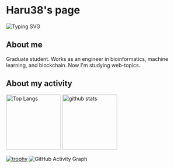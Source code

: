 # Haru38's page
![Typing SVG](https://readme-typing-svg.herokuapp.com?size=40&center=true&vCenter=true&width=1000&height=100&lines=HELLO+I+AM+Haru38.;WELCOME+TO+VISIT+MY+PROFILE.)
## About me
Graduate student. Works as an engineer in bioinformatics, machine learning, and blockchain. Now I'm studying web-topics.



## About my activity
<p align="left"> 
  <img alt="Top Langs" height="150px" src="https://github-readme-stats.vercel.app/api/top-langs/?username=Haru38&layout=compact&show_icons=true&theme=onedark" />
  <img alt="github stats" height="150px" src="https://github-readme-stats.vercel.app/api?username=Haru38&theme=onedark&show_icons=ture" />
</p>

[![trophy](https://github-profile-trophy.vercel.app/?username=Haru38&theme=onedark&column=7)](https://github.com/ryo-ma/github-profile-trophy)
 ![GitHub Activity Graph](https://activity-graph.herokuapp.com/graph?username=Haru38&bg_color=000000&color=00ffff&line=00ffff&point=ffffff&area=true&hide_border=true) 
